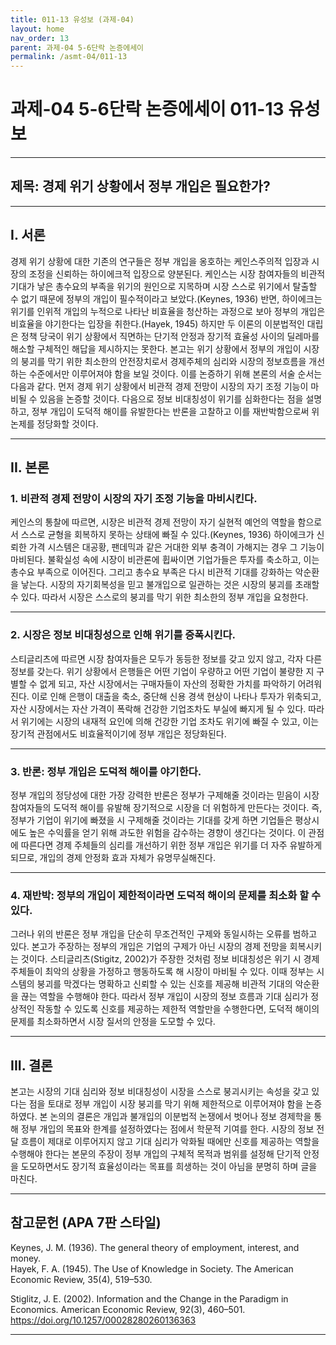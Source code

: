 ```yaml
---
title: 011-13 유성보 (과제-04)
layout: home
nav_order: 13
parent: 과제-04 5-6단락 논증에세이
permalink: /asmt-04/011-13
---
```


# 과제-04 5-6단락 논증에세이 011-13 유성보 

---

## 제목: 경제 위기 상황에서 정부 개입은 필요한가?

---

## I. 서론

경제 위기 상황에 대한 기존의 연구들은 정부 개입을 옹호하는 케인스주의적 입장과 시장의 조정을 신뢰하는 하이에크적 입장으로 양분된다. 케인스는 시장 참여자들의 비관적 기대가 낳은 총수요의 부족을 위기의 원인으로 지목하며 시장 스스로 위기에서 탈출할 수 없기 때문에 정부의 개입이 필수적이라고 보았다.(Keynes, 1936) 반면, 하이에크는 위기를 인위적 개입의 누적으로 나타난 비효율을 청산하는 과정으로 보아 정부의 개입은 비효율을 야기한다는 입장을 취한다.(Hayek, 1945) 하지만 두 이론의 이분법적인 대립은 정책 당국이 위기 상황에서 직면하는 단기적 안정과 장기적 효율성 사이의 딜레마를 해소할 구체적인 해답을 제시하지는 못한다. 본고는 위기 상황에서  정부의 개입이 시장의 붕괴를 막기 위한 최소한의 안전장치로서 경제주체의 심리와 시장의 정보흐름을 개선하는 수준에서만 이루어져야 함을 보일 것이다. 이를 논증하기 위해 본론의 서술 순서는 다음과 같다. 먼저 경제 위기 상황에서 비관적 경제 전망이 시장의 자기 조정 기능이 마비될 수 있음을 논증할 것이다. 다음으로 정보 비대칭성이 위기를 심화한다는 점을 설명하고, 정부 개입이 도덕적 해이를 유발한다는 반론을 고찰하고 이를 재반박함으로써 위 논제를 정당화할 것이다.

---

## II. 본론

### 1. 비관적 경제 전망이 시장의 자기 조정 기능을 마비시킨다.

케인스의 통찰에 따르면, 시장은 비관적 경제 전망이 자기 실현적 예언의 역할을 함으로서 스스로 균형을 회복하지 못하는 상태에 빠질 수 있다.(Keynes, 1936) 하이에크가 신뢰한 가격 시스템은 대공황, 팬데믹과 같은 거대한 외부 충격이 가해지는 경우 그 기능이 마비된다. 불확실성 속에 시장이 비관론에 휩싸이면 기업가들은 투자를 축소하고, 이는 총수요 부족으로 이어진다. 그리고 총수요 부족은 다시 비관적 기대를 강화하는 악순환을 낳는다. 시장의 자기회복성을 믿고 불개입으로 일관하는 것은 시장의 붕괴를 초래할 수 있다. 따라서 시장은 스스로의 붕괴를 막기 위한 최소한의 정부 개입을 요청한다.

---

### 2. 시장은 정보 비대칭성으로 인해 위기를 증폭시킨다.

스티글리츠에 따르면 시장 참여자들은 모두가 동등한 정보를 갖고 있지 않고, 각자 다른 정보를 갖는다. 위기 상황에서 은행들은 어떤 기업이 우량하고 어떤 기업이 불량한 지 구별할 수 없게 되고, 자산 시장에서는 구매자들이 자산의 정확한 가치를 파악하기 어려워진다. 이로 인해 은행이 대출을 축소, 중단해 신용 경색 현상이 나타나 투자가 위축되고, 자산 시장에서는 자산 가격이 폭락해 건강한 기업조차도 부실에 빠지게 될 수 있다. 따라서 위기에는 시장의 내재적 요인에 의해 건강한 기업 조차도 위기에 빠질 수 있고, 이는 장기적 관점에서도 비효율적이기에 정부 개입은 정당화된다.

---

### 3. 반론: 정부 개입은 도덕적 해이를 야기한다.

정부 개입의 정당성에 대한 가장 강력한 반론은 정부가 구제해줄 것이라는 믿음이 시장 참여자들의 도덕적 해이를 유발해 장기적으로 시장을 더 위험하게 만든다는 것이다. 즉, 정부가 기업이 위기에 빠졌을 시 구제해줄 것이라는 기대를 갖게 하면 기업들은 평상시에도 높은 수익률을 얻기 위해 과도한 위험을 감수하는 경향이 생긴다는 것이다. 이 관점에 따른다면 경제 주체들의 심리를 개선하기 위한 정부 개입은 위기를 더 자주 유발하게 되므로, 개입의 경제 안정화 효과 자체가 유명무실해진다.


---

### 4. 재반박: 정부의 개입이 제한적이라면 도덕적 해이의 문제를 최소화 할 수 있다. 

그러나 위의 반론은 정부 개입을 단순히 무조건적인 구제와 동일시하는 오류를 범하고 있다. 본고가 주장하는 정부의 개입은 기업의 구제가 아닌 시장의 경제 전망을 회복시키는 것이다. 스티글리츠(Stigitz, 2002)가 주장한 것처럼 정보 비대칭성은 위기 시 경제주체들이 최악의 상황을 가정하고 행동하도록 해 시장이 마비될 수 있다. 이때 정부는 시스템의 붕괴를 막겠다는 명확하고 신뢰할 수 있는 신호를 제공해 비관적 기대의 악순환을 끊는 역할을 수행해야 한다. 따라서 정부 개입이 시장의 정보 흐름과 기대 심리가 정상적인 작동할 수 있도록 신호를 제공하는 제한적 역할만을 수행한다면, 도덕적 해이의 문제를 최소화하면서 시장 질서의 안정을 도모할 수 있다. 

---

## III. 결론 

본고는 시장의 기대 심리와 정보 비대칭성이 시장을 스스로 붕괴시키는 속성을 갖고 있다는 점을 토대로 정부 개입이 시장 붕괴를 막기 위해 제한적으로 이루어져야 함을 논증하였다. 본 논의의 결론은 개입과 불개입의 이분법적 논쟁에서 벗어나 정보 경제학을 통해 정부 개입의 목표와 한계를 설정하였다는 점에서 학문적 기여를 한다. 시장의 정보 전달 흐름이 제대로 이루어지지 않고 기대 심리가 악화될 때에만 신호를 제공하는 역할을 수행해야 한다는 본문의 주장이 정부 개입의 구체적 목적과 범위를 설정해 단기적 안정을 도모하면서도 장기적 효율성이라는 목표를 희생하는 것이 아님을 분명히 하며 글을 마친다.

---

## 참고문헌 (APA 7판 스타일)

 Keynes, J. M. (1936). The general theory of employment, interest, and money.  
Hayek, F. A. (1945). The Use of Knowledge in Society. The American Economic Review, 35(4), 519–530.

Stiglitz, J. E. (2002). Information and the Change in the Paradigm in Economics. American Economic Review, 92(3), 460–501. https://doi.org/10.1257/00028280260136363





---

